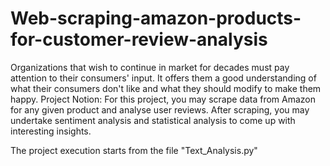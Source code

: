 # Web-scraping-amazon-products-for-customer-review-analysis

Organizations that wish to continue in market for decades must pay attention to their consumers' input. It offers them a good understanding of what their consumers don't like and what they should modify to make them happy.
Project Notion: For this project, you may scrape data from Amazon for any given product and analyse user reviews. After scraping, you may undertake sentiment analysis and statistical analysis to come up with interesting insights.

The project execution starts from the file "Text_Analysis.py"
